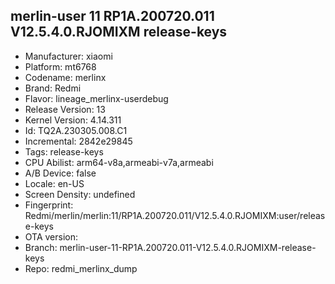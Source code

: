 ## merlin-user 11 RP1A.200720.011 V12.5.4.0.RJOMIXM release-keys
- Manufacturer: xiaomi
- Platform: mt6768
- Codename: merlinx
- Brand: Redmi
- Flavor: lineage_merlinx-userdebug
- Release Version: 13
- Kernel Version: 4.14.311
- Id: TQ2A.230305.008.C1
- Incremental: 2842e29845
- Tags: release-keys
- CPU Abilist: arm64-v8a,armeabi-v7a,armeabi
- A/B Device: false
- Locale: en-US
- Screen Density: undefined
- Fingerprint: Redmi/merlin/merlin:11/RP1A.200720.011/V12.5.4.0.RJOMIXM:user/release-keys
- OTA version: 
- Branch: merlin-user-11-RP1A.200720.011-V12.5.4.0.RJOMIXM-release-keys
- Repo: redmi_merlinx_dump
